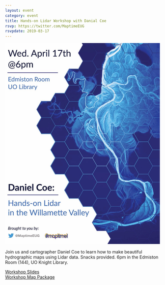 ```yaml
---
layout: event
category: event
title: Hands-on Lidar Workshop with Danial Coe
rsvp: https://twitter.com/MaptimeEUG
rsvpdate: 2019-03-17
---
```


![alt text](https://github.com/maptime/eugene/blob/gh-pages/img/maptime%20dan%20cole.jpg "Dan Coe Flier")

Join us and cartographer Daniel Coe to learn how to make beautiful hydrographic maps using Lidar data. Snacks provided. 6pm in the Edmiston Room (144), UO Knight Library.

[Workshop Slides](https://drive.google.com/open?id=1JIypkR8lbQaH2P0JW4VIO636hU10m0yg)  
[Workshop Map Package](https://drive.google.com/open?id=1iVFTIw6gS9Cg6LewAKC5KWUpD48Ur8fG)
